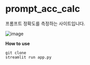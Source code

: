 # prompt_acc_calc
프롬프트 정확도를 측정하는 사이트입니다.

![image](https://github.com/user-attachments/assets/5399a3b4-40ee-4ac8-aa0e-eb199f4b0e4f)

**How to use**
```
git clone 
streamlit run app.py
```
